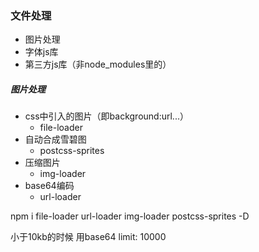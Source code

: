 ### 文件处理
- 图片处理
- 字体js库
- 第三方js库（非node_modules里的）


##### 图片处理
- css中引入的图片（即background:url...）
    + file-loader
- 自动合成雪碧图
    + postcss-sprites
- 压缩图片
    + img-loader
- base64编码
    + url-loader


npm i file-loader url-loader img-loader postcss-sprites -D

小于10kb的时候 用base64
limit: 10000